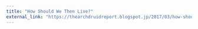 ```yaml
---
title: "How Should We Then Live?"
external_link: "https://thearchdruidreport.blogspot.jp/2017/03/how-should-we-then-live.html?m=1"
---
```



